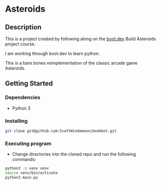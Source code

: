 # Asteroids

## Description

This is a project created by following along on the [boot.dev](https://www.boot.dev/)
Build Asteroids project course.

I am working through boot.dev to learn python.

This is a bare bones reimplementation of the classic arcade game Asteroids.

## Getting Started

### Dependencies

- Python 3

### Installing

```bash
git clone git@github.com:ScottWiedemann/bookbot.git
```

### Executing program

- Change directories into the cloned repo and run the following commands:

```bash
python3 -m venv venv
source venv/bin/activate
python3 main.py
```
